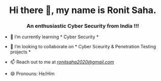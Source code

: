 <h1 align="center">Hi there 👋, my name is Ronit Saha.</h1>
<h3 align="center">An enthusiastic Cyber Security from India !!!</h3>

- 🌱 I’m currently learning * Cyber Security *

- 👯 I’m looking to collaborate on * Cyber Sceurity & Penetration Testing projects *

- 📫 Reach out to me at *ronitsaha2020@gmail.com*
- 😄 Pronouns: He/Him
